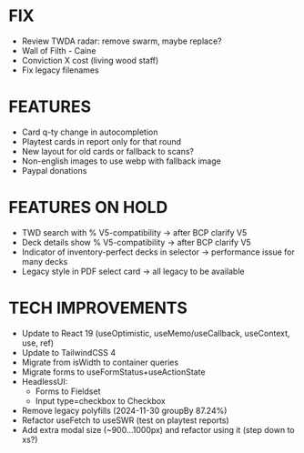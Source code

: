 # FIX
- Review TWDA radar: remove swarm, maybe replace?
- Wall of Filth - Caine
- Conviction X cost (living wood staff)
- Fix legacy filenames

# FEATURES
- Card q-ty change in autocompletion
- Playtest cards in report only for that round
- New layout for old cards or fallback to scans?
- Non-english images to use webp with fallback image
- Paypal donations

# FEATURES ON HOLD
- TWD search with % V5-compatibility -> after BCP clarify V5
- Deck details show % V5-compatibility -> after BCP clarify V5
- Indicator of inventory-perfect decks in selector -> performance issue for many decks
- Legacy style in PDF select card -> all legacy to be available

# TECH IMPROVEMENTS
- Update to React 19 (useOptimistic, useMemo/useCallback, useContext, use, ref)
- Update to TailwindCSS 4
- Migrate from isWidth to container queries
- Migrate forms to useFormStatus+useActionState
- HeadlessUI:
  - Forms to Fieldset
  - Input type=checkbox to Checkbox
- Remove legacy polyfills (2024-11-30 groupBy 87.24%)
- Refactor useFetch to useSWR (test on playtest reports)
- Add extra modal size (~900...1000px) and refactor using it (step down to xs?)

